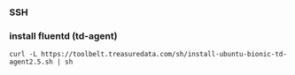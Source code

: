 ### SSH

### install fluentd (td-agent)
```
curl -L https://toolbelt.treasuredata.com/sh/install-ubuntu-bionic-td-agent2.5.sh | sh
```
